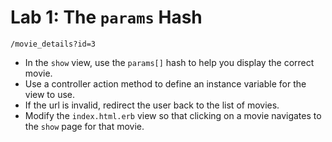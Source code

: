 # Lab 1: The `params` Hash

`/movie_details?id=3`

- In the `show` view, use the `params[]` hash to help you display the correct movie.
- Use a controller action method to define an instance variable for the view to use.  
- If the url is invalid, redirect the user back to the list of movies.
- Modify the `index.html.erb` view so that clicking on a movie navigates to the `show` page for that movie.
